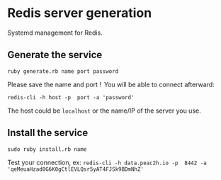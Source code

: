 # Redis server generation 

Systemd management for Redis. 

## Generate the service 

`ruby generate.rb name port password`

Please save the name and port ! 
You will be able to connect afterward: 

`redis-cli -h host -p  port -a 'password'`

The host could be `localhost` or the name/IP of the server you use.

## Install the service 

`sudo ruby install.rb name`

Test your connection, ex: `redis-cli -h data.peac2h.io -p  8442 -a 'qeMeuaHzad8G6K0gCtlEVLQsr5yAT4FJSk9BDmNhZ'`
